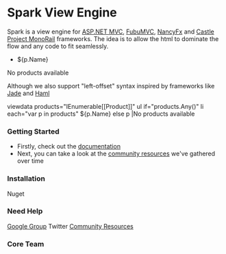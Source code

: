 Spark View Engine
=================

Spark is a view engine for [ASP.NET MVC](http://www.asp.net/mvc), [FubuMVC](http://mvc.fubu-project.org/), [NancyFx](http://nancyfx.org/) and [Castle Project MonoRail](http://www.castleproject.org/projects/monorail/) frameworks. The idea is to allow the html to dominate the flow and any code to fit seamlessly.

  <viewdata products="IEnumerable[[Product]]"/>
  <ul if="products.Any()">
    <li each="var p in products">${p.Name}</li>
  </ul>
  <else>
    <p>No products available</p>
  </else>

Although we also support "left-offset" syntax inspired by frameworks like [Jade](http://jade-lang.com/) and [Haml](http://haml.info/)

  viewdata products="IEnumerable[[Product]]"
  ul if="products.Any()"
    li each="var p in products" 
      ${p.Name}
  else
    p |No products available

### Getting Started

 * Firstly, check out the [documentation](https://github.com/SparkViewEngine/spark/wiki)
 * Next, you can take a look at the [community resources](https://github.com/SparkViewEngine/spark/wiki/Community-Resources) we've gathered over time 

### Installation

Nuget

### Need Help

[Google Group](https://groups.google.com/forum/?fromgroups=#!forum/spark-dev)
Twitter
[Community Resources](https://github.com/SparkViewEngine/spark/wiki/Community-Resources)

### Core Team
